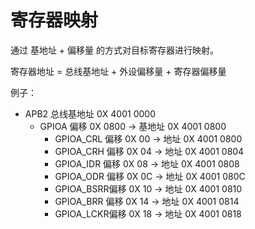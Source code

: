 # 寄存器映射

通过 基地址 + 偏移量 的方式对目标寄存器进行映射。

寄存器地址 = 总线基地址 + 外设偏移量 + 寄存器偏移量

例子：
- APB2 总线基地址 0X 4001 0000
  - GPIOA 偏移 0X 0800 -> 基地址 0X 4001 0800
    - GPIOA_CRL 偏移 0X 00 -> 地址 0X 4001 0800
    - GPIOA_CRH 偏移 0X 04 -> 地址 0X 4001 0804
    - GPIOA_IDR 偏移 0X 08 -> 地址 0X 4001 0808
    - GPIOA_ODR 偏移 0X 0C -> 地址 0X 4001 080C
    - GPIOA_BSRR偏移 0X 10 -> 地址 0X 4001 0810
    - GPIOA_BRR 偏移 0X 14 -> 地址 0X 4001 0814
    - GPIOA_LCKR偏移 0X 18 -> 地址 0X 4001 0818